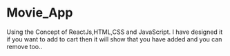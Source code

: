 # Movie_App
Using the Concept of ReactJs,HTML,CSS and JavaScript. I have designed it if you want to add to cart then it will show that you have added and you can remove too..
